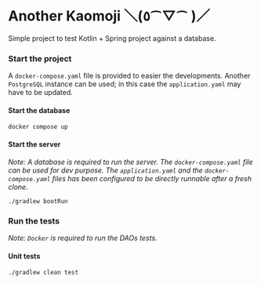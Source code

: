 # Another Kaomoji ＼(٥⁀▽⁀ )／

Simple project to test Kotlin + Spring project against a database.

### Start the project

A `docker-compose.yaml` file is provided to easier the developments. Another `PostgreSQL` instance can be used; in this
case the `application.yaml` may have to be updated.

#### Start the database

```shell
docker compose up
```

#### Start the server

*Note: A database is required to run the server. The `docker-compose.yaml` file can be used for dev purpose.
The `application.yaml` and the `docker-compose.yaml` files has been configured to be directly runnable after a fresh
clone.*

```shell
./gradlew bootRun
```

### Run the tests

*Note: `Docker` is required to run the DAOs tests.*

#### Unit tests

```shell
./gradlew clean test
```